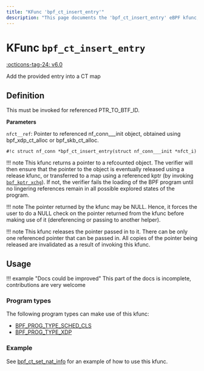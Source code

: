 ```yaml
---
title: "KFunc 'bpf_ct_insert_entry'"
description: "This page documents the 'bpf_ct_insert_entry' eBPF kfunc, including its defintion, usage, program types that can use it, and examples."
---
```

# KFunc `bpf_ct_insert_entry`

<!-- [FEATURE_TAG](bpf_ct_insert_entry) -->
[:octicons-tag-24: v6.0](https://github.com/torvalds/linux/commit/d7e79c97c00ca82dace0e3b645d4b3b02fa273c2)
<!-- [/FEATURE_TAG] -->

Add the provided entry into a CT map

## Definition

This must be invoked for referenced PTR_TO_BTF_ID.

**Parameters**

`nfct__ref`: Pointer to referenced nf_conn___init object, obtained using bpf_xdp_ct_alloc or bpf_skb_ct_alloc.

<!-- [KFUNC_DEF] -->
`#!c struct nf_conn *bpf_ct_insert_entry(struct nf_conn___init *nfct_i)`

!!! note
	This kfunc returns a pointer to a refcounted object. The verifier will then ensure that the pointer to the object 
	is eventually released using a release kfunc, or transferred to a map using a referenced kptr 
	(by invoking [`bpf_kptr_xchg`](../helper-function/bpf_kptr_xchg.md)). If not, the verifier fails the 
	loading of the BPF program until no lingering references remain in all possible explored states of the program.

!!! note
	The pointer returned by the kfunc may be NULL. Hence, it forces the user to do a NULL check on the pointer returned 
	from the kfunc before making use of it (dereferencing or passing to another helper).

!!! note
	This kfunc releases the pointer passed in to it. There can be only one referenced pointer that can be passed in. 
	All copies of the pointer being released are invalidated as a result of invoking this kfunc.
<!-- [/KFUNC_DEF] -->

## Usage

!!! example "Docs could be improved"
    This part of the docs is incomplete, contributions are very welcome

### Program types

The following program types can make use of this kfunc:

<!-- [KFUNC_PROG_REF] -->
- [BPF_PROG_TYPE_SCHED_CLS](../program-type/BPF_PROG_TYPE_SCHED_CLS.md)
- [BPF_PROG_TYPE_XDP](../program-type/BPF_PROG_TYPE_XDP.md)
<!-- [/KFUNC_PROG_REF] -->

### Example

See [bpf_ct_set_nat_info](bpf_ct_set_nat_info.md#example) for an example of how to use this kfunc.

